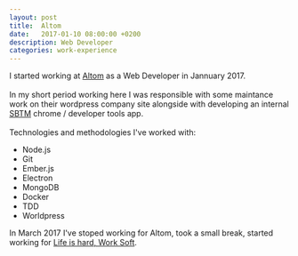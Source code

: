 ```yaml
---
layout: post
title:  Altom
date:   2017-01-10 08:00:00 +0200
description: Web Developer
categories: work-experience
---
```

I started working at [Altom][altom] as a Web Developer in Jannuary 2017.
<br/>
<br/>
In my short period working here I was responsible with some maintance work on their wordpress company site alongside with developing an internal [SBTM][sbtm] chrome / developer tools app.
<br />
<br />
Technologies and methodologies I've worked with:

* Node.js
* Git
* Ember.js
* Electron
* MongoDB
* Docker
* TDD
* Worldpress

In March 2017 I've stoped working for Altom, took a small break, started working for [Life is hard, Work Soft][lih].

[altom]: https://altom.com/
[sbtm]: http://www.satisfice.com/sbtm/
[lih]: https://www.lifeishard.ro/